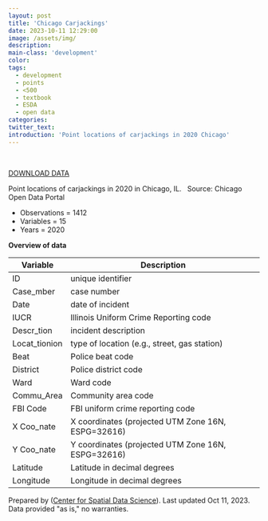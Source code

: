 ```yaml
---
layout: post
title: 'Chicago Carjackings'
date: 2023-10-11 12:29:00
image: /assets/img/
description:
main-class: 'development'
color:
tags:
  - development
  - points
  - <500
  - textbook
  - ESDA
  - open data
categories:
twitter_text:
introduction: 'Point locations of carjackings in 2020 Chicago'
---
```

<div id="root" data-geojson="../data/Chi_Carjackings.geojson"></div>

<br>

[DOWNLOAD DATA](../data/Chi_Carjackings.zip)

Point locations of carjackings in 2020 in Chicago, IL.
 
Source: Chicago Open Data Portal 
 
- Observations = 1412
- Variables = 15
- Years = 2020

**Overview of data**

|**Variable**|**Description**|
|---|---|
|ID|unique identifier|
|Case_mber|case number|
|Date|date of incident|
|IUCR|Illinois Uniform Crime Reporting code|
|Descr_tion|incident description|
|Locat_tionion|type of location (e.g., street, gas station)|
|Beat|Police beat code|
|District|Police district code|
|Ward|Ward code|
|Commu_Area|Community area code|
|FBI Code|FBI uniform crime reporting code|
|X Coo_nate|X coordinates (projected UTM Zone 16N, ESPG=32616)|
|Y Coo_nate|Y coordinates (projected UTM Zone 16N, ESPG=32616)|
|Latitude|Latitude in decimal degrees|
|Longitude|Longitude in decimal degrees|

Prepared by ([Center for Spatial Data Science](https://spatial.uchicago.edu/)). Last updated Oct 11, 2023. Data provided "as is," no warranties.